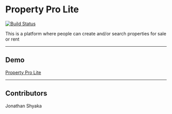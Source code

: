 # Property Pro Lite

[![Build Status](https://travis-ci.org/drayzii/property_pro_lite.svg?branch=ch-set-up-travis-167199038)](https://travis-ci.org/drayzii/property_pro_lite)

This is a platform where people can create and/or search properties for sale or rent

---

## Demo

[Property Pro Lite](https://drayzii.github.io/property_pro_lite/UI/)

---

## Contributors

Jonathan Shyaka